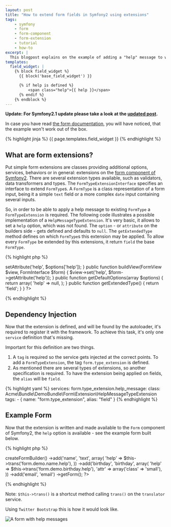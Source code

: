 ```yaml
---
layout: post
title: "How to extend form fields in Symfony2 using extensions"
tags:
    - symfony
    - form
    - form-component
    - form-extension
    - tutorial
    - how-to
excerpt: |
  This blogpost explains on the example of adding a "help" message to widgets how to use form type extensions.
templates:
  field_widget: |
    {% block field_widget %}
      {{ block('base_field_widget') }}

      {% if help is defined %}
          <span class="help">{{ help }}</span>
      {% endif %}
    {% endblock %}
---
```


**Update: For Symfony2.1 update please take a look at the [updated post].**

In case you have read [the form documentation], you will have noticed, that the example won't work out of the box.

{% highlight jinja %}
{{ page.templates.field_widget }}
{% endhighlight %}

## What are form extensions?

Put simple form extensions are classes providing additional options, services, behaviors or in general: extensions on the [form component of Symfony2].
There are several extension types available, such as validators, data transformers and types.
The `FormTypeExtensionInterface` specifies an interface to extend `FormType`s.
A `FormType` is a class representation of a form input, being it a simple `text` field or a more complex `date` input containing several inputs.

So, in order to be able to apply a help message to existing `FormType` a `FormTypeExtension` is required.
The following code illustrates a possible implementation of a `HelpMessageTypeExtension`.
It's very basic, it allows to set a `help` option, which was not found.
The `option` - or `attribute` on the builders side - gets defined and defaults to `null`.
The `getExtendedType` method defines on which `FormType`s this extension may be applied.
To allow every `FormType` be extended by this extensions, it return `field` the base `FormType`.

{% highlight php %}
<?php

namespace Acme\Bundle\DemoBundle\Form\Extension;

use Symfony\Component\Form\AbstractTypeExtension;
use Symfony\Component\Form\FormInterface;
use Symfony\Component\Form\FormView;
use Symfony\Component\Form\FormBuilder;

class HelpMessageTypeExtension extends AbstractTypeExtension
{
    public function buildForm(FormBuilder $builder, array $options)
    {
        $builder->setAttribute('help', $options['help']);
    }

    public function buildView(FormView $view, FormInterface $form)
    {
        $view->set('help', $form->getAttribute('help'));
    }

    public function getDefaultOptions(array $options)
    {
        return array(
            'help' => null,
        );
    }

    public function getExtendedType()
    {
        return 'field';
    }
}
?>
{% endhighlight %}

## Dependency Injection

Now that the extension is defined, and will be found by the autoloader, it's required to register it with the framework.
To achieve this task, it's only one `service` definition that's missing.

Important for this definition are two things.

1. A `tag` is required so the service gets injected at the correct points.
   To add a `FormTypeExtension`, the tag `form.type_extension` is defined.
2. As mentioned there are several types of extensions, so another specification is required.
   To have the extension being applied on fields, the `alias` will be `field`.

{% highlight yaml %}
services:
    form.type_extension.help_message:
        class: Acme\Bundle\DemoBundle\Form\Extension\HelpMessageTypeExtension
        tags:
          - { name: "form.type_extension", alias: "field" }
{% endhighlight %}

## Example Form

Now that the extension is written and made available to the `Form` component of Symfony2, the `help` option is available - see the example form built below.

{% highlight php %}
<?php
$form = $this->createFormBuilder()
    ->add('name', 'text', array(
        'help' => $this->trans('form.demo.name.help'),
    ))
    ->add('birthday', 'birthday', array(
        'help' => $this->trans('form.demo.birthday.help'),
        'attr' => array('class' => 'small'),
    ))
    ->add('email', 'email')
    ->getForm();
?>
{% endhighlight %}

Note: `$this->trans()` is a shortcut method calling `trans()` on the `translator` service.

Using `Twitter Bootstrap` this is how it would look like.

![A form with help messages](/images/2011/11/Symfony2-example-form-with-help-messages.png "A form with help messages")

[updated post]: /2012/11/03/how-to-extend-form-fields-in-symfony2.1.html
[the form documentation]: http://symfony.com/doc/2.0/cookbook/form/form_customization.html#adding-help-messages
[form component of Symfony2]: https://github.com/symfony/Form
